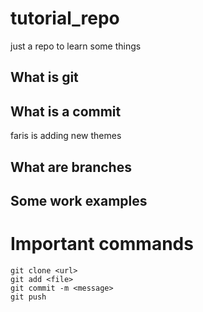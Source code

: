 # tutorial_repo
just a repo to learn some things

## What is git

## What is a commit
faris is adding new themes

## What are branches

## Some work examples

# Important commands
```
git clone <url>
git add <file>
git commit -m <message>
git push
```
